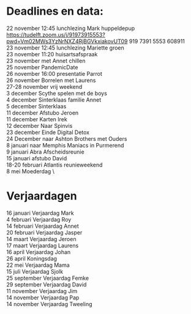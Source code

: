 # Deadlines en data:
22 november 12:45 lunchlezing Mark huppeldepup https://tudelft.zoom.us/j/91973915553?pwd=Vm02MWs3YzNrNXZ4RjBGVkxiakovUT09 919 7391 5553 608911 \
23 november 12:45 lunchlezing Mariette groen \
23 november 11:20 huisartsafspraak \
23 november met Annet chillen \
25 november PandemicDate \
26 november 16:00 presentatie Parrot \
26 november Borrelen met Laurens \
27-28 november vrij weekend \
3 december Scythe spelen met de boys \
4 december Sinterklaas familie Annet \
5 december Sinterklaas \
11 december Afstubo Jeroen \
11 december Karten Irek \
12 december Naar Spinvis \
23 december Einde Digital Detox \
24 December naar Ashton Brothers met Ouders \
8  januari naar Memphis Maniacs in Purmerend \
9  januari Abra Afscheidsreunie \
15 januari afstubo David \
18-20 februari Atlantis reunieweekend \
8 mei Moederdag \


# Verjaardagen
16 januari Verjaardag Mark \
4  februari Verjaardag Roy \
14 februari Verjaardag Annet \
20 februari Verjaardag Jasper \
14 maart Verjaardag Jeroen \
17 maart Verjaardag Laurens \
16 april Verjaardag Johan \
26 april Koningsdag \
22 mei Verjaardag Mama \
15 juli Verjaardag Sjolk \
25 september Verjaardag Femke \
29 september Verjaardag David \
11 november Verjaardag Jim \
14 november Verjaardag Pap \
14 november Verjaardag Tweeling
